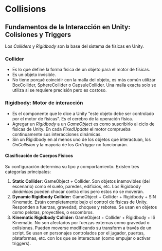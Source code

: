 # Collisions
## Fundamentos de la Interacción en Unity: Colisiones y Triggers
Los _Colliders_ y _Rigidbody_ son la base del sistema de físicas en Unity.

### Collider
- Es lo que define la forma física de un objeto para el motor de físicas.
- Es un objeto invisible.
- No tiene porqué coincidir con la malla del objeto, es más común utilizar BoxCollider, SphereCollider o CapsuleCollider. Una malla exacta solo se utiliza si se requiere precisión pero es costoso.

### Rigidbody: Motor de interacción
- Es el componente que le dice a Unity "este objeto debe ser controlado por el motor de físicas". Es el cerebro de la operación física.
- Agregar un _Rigidbody_ a un _GameObject_ es como suscribirlo al ciclo de físicas de Unity. En cada _FixedUpdate_ el motor comprueba continuamente sus interacciones dinámicas. 
- Sin un Rigidbody en al menos uno de los objetos que interactuan, los _OnCollision_ y la mayoría de los _OnTrigger_ no funcionarán.

#### Clasificación de Cuerpos Físicos
Su configuración determina su tipo y comportamiento. Existen tres categorías principales:
1. **Static Collider:** GameObject + Collider.
   Son objetos inamovibles (del escenario) como el suelo, paredes, edificios, etc. Los Rigidbody _dinámicos_ pueden chocar contra ellos pero estos no se moverán.
3. **Dynamic Rigidbody Collider:** GameObject + Collider + Rigidbody + SIN Kinematic.
   Están completamente bajo el control de físicas de Unity. Responden a fuerzas, gravedad, choques y rebotes. Se usan en objetos como pelotas, proyectiles, o escombros.
5. **Kinematic Rigidbody Collider:** GameObject + Collider + Rigidbody + IS Kinematic.
   No son afectados por fuerzas externas como gravedad o colisiones. Pueden moverse modificando su transform a través de un script. Se usan en personajes controlados por el jugador, puertas, plataformas, etc. con los que se interactuan (como empujar o activar triggers). 
